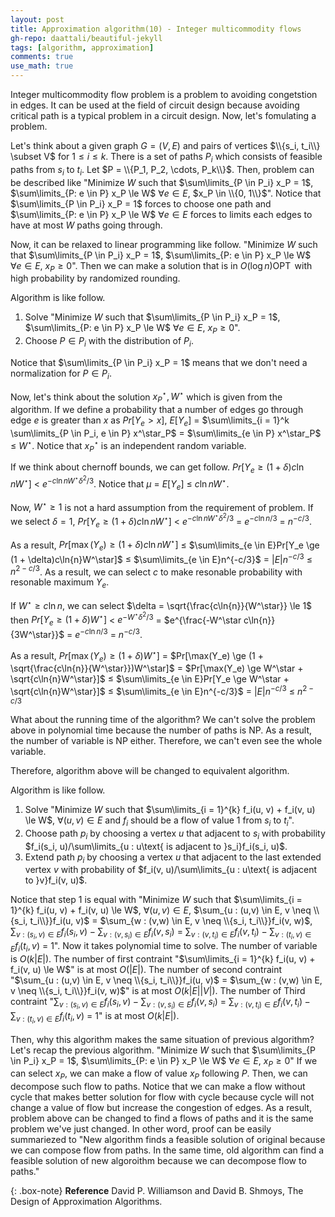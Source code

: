 ```yaml
---
layout: post
title: Approximation algorithm(10) - Integer multicommodity flows
gh-repo: daattali/beautiful-jekyll
tags: [algorithm, approximation]
comments: true
use_math: true
---
```


Integer multicommodity flow problem is a problem to avoiding congetstion in edges.
It can be used at the field of circuit design because avoiding critical path is a typical problem in a circuit design.
Now, let's fomulating a problem.

Let's think about a given graph $G = (V,E)$ and pairs of vertices $\\{s_i, t_i\\} \subset V$ for $1 \le i \le k$.
There is a set of paths $P_i$ which consists of feasible paths from $s_i$ to $t_i$.
Let $P = \\{P_1, P_2, \cdots, P_k\\}$.
Then, problem can be described like "Minimize $W$ such that $\sum\limits_{P \in P_i} x_P = 1$, $\sum\limits_{P: e \in P} x_P \le W$ $\forall e \in E$, $x_P \in \\{0, 1\\}$".
Notice that $\sum\limits_{P \in P_i} x_P = 1$ forces to choose one path and $\sum\limits_{P: e \in P} x_P \le W$ $\forall e \in E$ forces to limits each edges to have at most $W$ paths going through.

Now, it can be relaxed to linear programming like follow.
"Minimize $W$ such that $\sum\limits_{P \in P_i} x_P = 1$, $\sum\limits_{P: e \in P} x_P \le W$ $\forall e \in E$, $x_P \ge 0$".
Then we can make a solution that is in $O(\log{n})\operatorname{OPT}$ with high probability by randomized rounding.

Algorithm is like follow.
1. Solve "Minimize $W$ such that $\sum\limits_{P \in P_i} x_P = 1$, $\sum\limits_{P: e \in P} x_P \le W$ $\forall e \in E$, $x_P \ge 0$".
2. Choose $P \in P_i$ with the distribution of $P_i$.

Notice that $\sum\limits_{P \in P_i} x_P = 1$ means that we don't need a normalization for $P \in P_i$.

Now, let's think about the solution $x^\star_P, W^\star$ which is given from the algorithm.
If we define a probability that a number of edges go through edge $e$ is greater than $x$ as $Pr[Y_e > x]$,
$E[Y_e]$ $=$ $\sum\limits_{i = 1}^k \sum\limits_{P \in P_i, e \in P} x^\star_P$ $=$ $\sum\limits_{e \in P} x^\star_P$ $\le$ $W^\star$.
Notice that $x^\star_P$ is an independent random variable.

If we think about chernoff bounds, we can get follow.
$Pr[Y_e \ge (1 + \delta)c\ln{n}W^\star]$ $<$ $e^{-c\ln{n}W^\star\delta^2/3}$.
Notice that $\mu$ $=$ $E[Y_e]$ $\le$ $c\ln{n}W^\star$.

Now, $W^\star \ge 1$ is not a hard assumption from the requirement of problem.
If we select $\delta = 1$, $Pr[Y_e \ge (1 + \delta)c\ln{n}W^\star]$ $<$ $e^{-c\ln{n}W^\star\delta^2/3}$ $=$ $e^{-c\ln{n}/3}$ $=$ $n^{-c/3}$.

As a result, $Pr[\max(Y_e) \ge (1 + \delta)c\ln{n}W^\star]$ $\le$ 
$\sum\limits_{e \in E}Pr[Y_e \ge (1 + \delta)c\ln{n}W^\star]$ $\le$
$\sum\limits_{e \in E}n^{-c/3}$ $=$ $|E|n^{-c/3}$ $\le$ $n^{2-c/3}$.
As a result, we can select $c$ to make resonable probability with resonable maximum $Y_e$.

If $W^\star \ge c\ln{n}$, we can select $\delta = \sqrt{\frac{c\ln{n}}{W^\star}} \le 1$ then
$Pr[Y_e \ge (1 + \delta)W^\star]$ $<$ 
$e^{-W^\star\delta^2/3}$ $=$ 
$e^{\frac{-W^\star c\ln{n}}{3W^\star}}$ $=$
$e^{-c\ln{n}/3}$ $=$ $n^{-c/3}$.

As a result, $Pr[\max(Y_e) \ge (1 + \delta)W^\star]$ $=$
$Pr[\max(Y_e) \ge (1 + \sqrt{\frac{c\ln{n}}{W^\star}})W^\star]$ $=$
$Pr[\max(Y_e) \ge W^\star + \sqrt{c\ln{n}W^\star}]$ $\le$
$\sum\limits_{e \in E}Pr[Y_e \ge W^\star + \sqrt{c\ln{n}W^\star}]$ $\le$
$\sum\limits_{e \in E}n^{-c/3}$ $=$
$|E|n^{-c/3}$ $\le$
$n^{2-c/3}$

What about the running time of the algorithm?
We can't solve the problem above in polynomial time because the number of paths is NP.
As a result, the number of variable is NP either.
Therefore, we can't even see the whole variable.

Therefore, algorithm above will be changed to equivalent algorithm.

Algorithm is like follow.
1. Solve "Minimize $W$ such that $\sum\limits_{i = 1}^{k} f_i(u, v) + f_i(v, u) \le W$, $\forall (u, v) \in E$ and $f_i$ should be a flow of value 1 from $s_i$ to $t_i$".
2. Choose path $p_i$ by choosing a vertex $u$ that adjacent to $s_i$ with probability $f_i(s_i, u)/\sum\limits_{u : u\text{ is adjacent to }s_i}f_i(s_i, u)$.
3. Extend path $p_i$ by choosing a vertex $u$ that adjacent to the last extended vertex $v$ with probability of $f_i(v, u)/\sum\limits_{u : u\text{ is adjacent to }v}f_i(v, u)$.

Notice that step 1 is equal with "Minimize $W$ such that $\sum\limits_{i = 1}^{k} f_i(u, v) + f_i(v, u) \le W$, $\forall (u, v) \in E$, $\sum_{u : (u,v) \in E, v \neq \\{s_i, t_i\\}}f_i(u, v)$ $=$ $\sum_{w : (v,w) \in E, v \neq \\{s_i, t_i\\}}f_i(v, w)$, $\sum_{v : (s_i, v) \in E}f_i(s_i, v) - \sum_{v : (v, s_i) \in E}f_i(v, s_i)$ $=$ $\sum_{v : (v, t_i) \in E}f_i(v, t_i) - \sum_{v : (t_i, v) \in E}f_i(t_i, v)$ $=$ $1$".
Now it takes polynomial time to solve.
The number of variable is $O(k|E|)$.
The number of first contraint "$\sum\limits_{i = 1}^{k} f_i(u, v) + f_i(v, u) \le W$" is at most $O(|E|)$.
The number of second contraint "$\sum_{u : (u,v) \in E, v \neq \\{s_i, t_i\\}}f_i(u, v)$ $=$ $\sum_{w : (v,w) \in E, v \neq \\{s_i, t_i\\}}f_i(v, w)$" is at most $O(k|E||V|)$.
The number of Third contraint "$\sum_{v : (s_i, v) \in E}f_i(s_i, v) - \sum_{v : (v, s_i) \in E}f_i(v, s_i)$ $=$ $\sum_{v : (v, t_i) \in E}f_i(v, t_i) - \sum_{v : (t_i, v) \in E}f_i(t_i, v)$ $=$ $1$" is at most $O(k|E|)$.

Then, why this algorithm makes the same situation of previous algorithm?
Let's recap the previous algorithm.
"Minimize $W$ such that $\sum\limits_{P \in P_i} x_P = 1$, $\sum\limits_{P: e \in P} x_P \le W$ $\forall e \in E$, $x_P \ge 0$"
If we can select $x_P$, we can make a flow of value $x_P$ following $P$.
Then, we can decompose such flow to paths.
Notice that we can make a flow without cycle that makes better solution for flow with cycle because cycle will not change a value of flow but increase the congestion of edges.
As a result, problem above can be changed to find a flows of paths and it is the same problem we've just changed. 
In other word, proof can be easily summariezed to "New algorithm finds a feasible solution of original because we can compose flow from paths.
In the same time, old algorithm can find a feasible solution of new algoroithm because we can decompose flow to paths."

{: .box-note}
**Reference** David P. Williamson and David B. Shmoys, The Design of Approximation Algorithms.